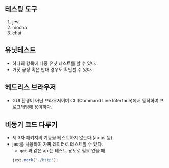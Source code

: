 ## 테스팅 도구

1. jest
2. mocha
3. chai

## 유닛테스트

- 하나의 항목에 다중 유닛 테스트를 할 수 있다.
- 거짓 긍정 혹은 반대 경우도 확인할 수 있다.

## 헤드리스 브라우저

- GUI 환경이 아닌 브라우저이며 CLI(Command Line Interface)에서 동작하여 프로그래밍에 용이하다.

## 비동기 코드 다루기

- 제 3자 패키지의 기능을 테스트하지 않는다.(axios 등)
- jest를 사용하여 가짜 데이터로 테스트할 수 있다.
  - `get` 과 같은 api는 테스트 용도로 필요 없을 때
  ```jsx
  jest.mock('./http');
  ```
